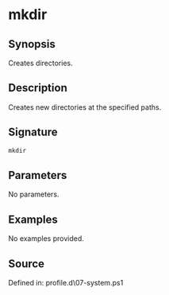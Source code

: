 # mkdir

## Synopsis

Creates directories.

## Description

Creates new directories at the specified paths.

## Signature

```powershell
mkdir
```

## Parameters

No parameters.

## Examples

No examples provided.

## Source

Defined in: profile.d\07-system.ps1
